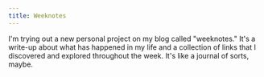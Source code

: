 ```yaml
---
title: Weeknotes
---
```


I'm trying out a new personal project on my blog called "weeknotes." It's a write-up about what has happened in my life and a collection of links that I discovered and explored throughout the week. It's like a journal of sorts, maybe.